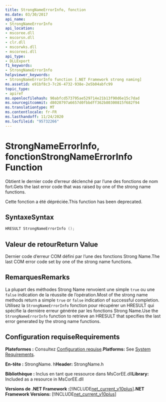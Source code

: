 ```yaml
---
title: StrongNameErrorInfo, fonction
ms.date: 03/30/2017
api_name:
- StrongNameErrorInfo
api_location:
- mscoree.dll
- mscorsn.dll
- clr.dll
- mscorwks.dll
- mscoreei.dll
api_type:
- DLLExport
f1_keywords:
- StrongNameErrorInfo
helpviewer_keywords:
- StrongNameErrorInfo function [.NET Framework strong naming]
ms.assetid: e91bf8c3-7c26-4732-938e-2e5b04abfc99
topic_type:
- apiref
ms.openlocfilehash: 90abfcd573795ae529714e21b13f90d6e15c7dad
ms.sourcegitcommit: d8020797a6657d0fbbdff362b80300815f682f94
ms.translationtype: MT
ms.contentlocale: fr-FR
ms.lasthandoff: 11/24/2020
ms.locfileid: "95732266"
---
```

# <a name="strongnameerrorinfo-function"></a><span data-ttu-id="10ae5-102">StrongNameErrorInfo, fonction</span><span class="sxs-lookup"><span data-stu-id="10ae5-102">StrongNameErrorInfo Function</span></span>

<span data-ttu-id="10ae5-103">Obtient le dernier code d’erreur déclenché par l’une des fonctions de nom fort.</span><span class="sxs-lookup"><span data-stu-id="10ae5-103">Gets the last error code that was raised by one of the strong name functions.</span></span>  
  
 <span data-ttu-id="10ae5-104">Cette fonction a été dépréciée.</span><span class="sxs-lookup"><span data-stu-id="10ae5-104">This function has been deprecated.</span></span>  
  
## <a name="syntax"></a><span data-ttu-id="10ae5-105">Syntaxe</span><span class="sxs-lookup"><span data-stu-id="10ae5-105">Syntax</span></span>  
  
```cpp  
HRESULT StrongNameErrorInfo ();
```  
  
## <a name="return-value"></a><span data-ttu-id="10ae5-106">Valeur de retour</span><span class="sxs-lookup"><span data-stu-id="10ae5-106">Return Value</span></span>  

 <span data-ttu-id="10ae5-107">Dernier code d’erreur COM défini par l’une des fonctions Strong Name.</span><span class="sxs-lookup"><span data-stu-id="10ae5-107">The last COM error code set by one of the strong name functions.</span></span>  
  
## <a name="remarks"></a><span data-ttu-id="10ae5-108">Remarques</span><span class="sxs-lookup"><span data-stu-id="10ae5-108">Remarks</span></span>  

 <span data-ttu-id="10ae5-109">La plupart des méthodes Strong Name renvoient une simple `true` ou une `false` indication de la réussite de l’opération.</span><span class="sxs-lookup"><span data-stu-id="10ae5-109">Most of the strong name methods return a simple `true` or `false` indication of successful completion.</span></span> <span data-ttu-id="10ae5-110">Utilisez la `StrongNameErrorInfo` fonction pour récupérer un HRESULT qui spécifie la dernière erreur générée par les fonctions Strong Name.</span><span class="sxs-lookup"><span data-stu-id="10ae5-110">Use the `StrongNameErrorInfo` function to retrieve an HRESULT that specifies the last error generated by the strong name functions.</span></span>  
  
## <a name="requirements"></a><span data-ttu-id="10ae5-111">Configuration requise</span><span class="sxs-lookup"><span data-stu-id="10ae5-111">Requirements</span></span>  

 <span data-ttu-id="10ae5-112">**Plateformes :** Consultez [Configuration requise](../../get-started/system-requirements.md).</span><span class="sxs-lookup"><span data-stu-id="10ae5-112">**Platforms:** See [System Requirements](../../get-started/system-requirements.md).</span></span>  
  
 <span data-ttu-id="10ae5-113">**En-tête :** StrongName. h</span><span class="sxs-lookup"><span data-stu-id="10ae5-113">**Header:** StrongName.h</span></span>  
  
 <span data-ttu-id="10ae5-114">**Bibliothèque :** Inclus en tant que ressource dans MsCorEE.dll</span><span class="sxs-lookup"><span data-stu-id="10ae5-114">**Library:** Included as a resource in MsCorEE.dll</span></span>  
  
 <span data-ttu-id="10ae5-115">**Versions de .NET Framework :**[!INCLUDE[net_current_v10plus](../../../../includes/net-current-v10plus-md.md)]</span><span class="sxs-lookup"><span data-stu-id="10ae5-115">**.NET Framework Versions:** [!INCLUDE[net_current_v10plus](../../../../includes/net-current-v10plus-md.md)]</span></span>  
